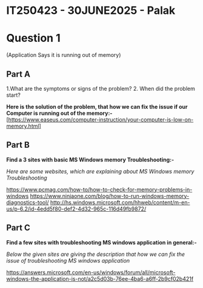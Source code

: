 # IT250423 - 30JUNE2025 -  Palak

# Question 1

(Application Says it is running out of memory)

## Part A
1.What are the symptoms or signs of the problem?
2. When did the problem start?

**Here is the solution of the problem, that how we can fix the issue if our Computer is running out of the memory:-**
[https://www.easeus.com/computer-instruction/your-computer-is-low-on-memory.html]


## Part B
**Find a  3 sites with basic MS Windows memory Troubleshooting:-**

*Here are some websites, which are explaining about MS Windows memory Troubleshooting*

https://www.pcmag.com/how-to/how-to-check-for-memory-problems-in-windows
https://www.ninjaone.com/blog/how-to-run-windows-memory-diagnostics-tool/
http://hs.windows.microsoft.com/hhweb/content/m-en-us/p-6.2/id-4edd5f80-def2-4d32-965c-116d49fb9872/


## Part C
**Find a few sites with troubleshooting MS windows application in general:-**

*Below the given sites are giving the description that how we can fix the issue of troubleshooting MS windows application*

https://answers.microsoft.com/en-us/windows/forum/all/microsoft-windows-the-application-is-not/a2c5d03b-76ee-4ba6-a6ff-2b9cf02b421f







